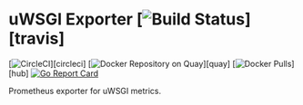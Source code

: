 # uWSGI Exporter [![Build Status](https://travis-ci.org/timonwong/uwsgi_exporter.svg)][travis]

[![CircleCI](https://circleci.com/gh/timonwong/uwsgi_exporter/tree/master.svg?style=shield)][circleci]
[![Docker Repository on Quay](https://quay.io/repository/timonwong/uwsgi-exporter/status)][quay]
[![Docker Pulls](https://img.shields.io/docker/pulls/timonwong/uwsgi-exporter.svg?maxAge=604800)][hub]
[![Go Report Card](https://goreportcard.com/badge/github.com/timonwong/uwsgi_exporter)](https://goreportcard.com/report/github.com/timonwong/uwsgi_exporter)

Prometheus exporter for uWSGI metrics.
